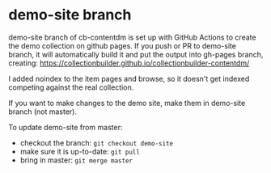 # demo-site branch

demo-site branch of cb-contentdm is set up with GitHub Actions to create the demo collection on github pages.
If you push or PR to demo-site branch, it will automatically build it and put the output into gh-pages branch, creating: https://collectionbuilder.github.io/collectionbuilder-contentdm/

I added noindex to the item pages and browse, so it doesn't get indexed competing against the real collection.

If you want to make changes to the demo site, make them in demo-site branch (not master). 

To update demo-site from master:

- checkout the branch: `git checkout demo-site`
- make sure it is up-to-date: `git pull`
- bring in master: `git merge master`
